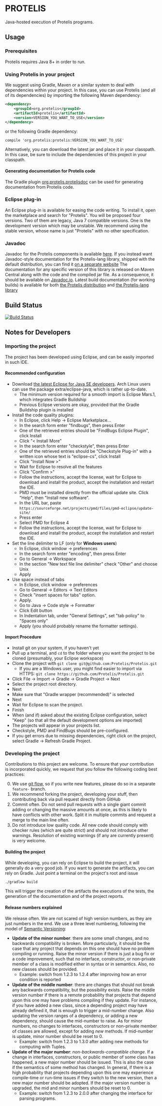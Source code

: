 # PROTELIS

Java-hosted execution of Protelis programs.

## Usage

### Prerequisites

Protelis requires Java 8+ in order to run.

### Using Protelis in your project

We suggest using Gradle, Maven or a similar system to deal with dependencies within your project. In this case, you can use Protelis (and all of its dependencies) by importing the following Maven dependency:

```xml
<dependency>
    <groupId>org.protelis</groupId>
    <artifactId>protelis</artifactId>
    <version>VERSION_YOU_WANT_TO_USE</version>
</dependency>
```

or the following Gradle dependency:

```Gradle
compile 'org.protelis:protelis:VERSION_YOU_WANT_TO_USE'
```

Alternatively, you can download the latest jar and place it in your classpath. In this case, be sure to include the dependencies of this project in your classpath.

#### Generating documentation for Protelis code

The Gradle plugin [org.protelis.protelisdoc](https://plugins.gradle.org/plugin/org.protelis.protelisdoc)
 can be used for generating documentation from Protelis code.

### Eclipse plug-in

An Eclipse plug-in is available for easing the code writing. To install it, open the marketplace and search for "Protelis".
You will be proposed four versions.
Two of them are legacy, Java 7 compatible versions.
One is the development version which may be unstable.
We recommend using the stable version, whose name is just "Protelis" with no other specification.

### Javadoc

Javadoc for the Protelis components is available [here](http://protelis-doc.surge.sh/).
If you instead want Javadoc-style documentation for the Protelis-lang library, shipped with the default distribution, you can find it [on a separate website](http://protelis-lang-doc.surge.sh/)
The documentation for any specific version of this library is released on Maven Central along with the code and the compiled jar file.
As a consequence, it should be available on [Javadoc.io](https://javadoc.io/doc/org.protelis/protelis).
Latest build documentation (for working builds) is available for both [the Protelis distribution](http://protelis-unstable-doc.surge.sh/) and [the Protelis-lang library](http://protelis-lang-unstable-doc.surge.sh/)

## Build Status
[![Build Status](https://travis-ci.org/Protelis/Protelis.svg?branch=master)](https://travis-ci.org/Protelis/Protelis)

## Notes for Developers


### Importing the project
The project has been developed using Eclipse, and can be easily imported in such IDE.


#### Recommended configuration
* Download [the latest Eclipse for Java SE developers][eclipse]. Arch Linux users can use the package extra/eclipse-java, which is rather up-to-date.
  * The minimum version required for a smooth import is Eclipse Mars.1, which integrates Gradle Buildship
  * Previous Eclipse versions are okay, provided that the Gradle Buildship plugin is installed
* Install the code quality plugins:
  * In Eclipse, click Help -> Eclipse Marketplace...
  * In the search form enter "findbugs", then press Enter
  * One of the retrieved entries should be "FindBugs Eclipse Plugin", click Install
  * Click "< Install More"
  * In the search form enter "checkstyle", then press Enter
  * One of the retrieved entries should be "Checkstyle Plug-in" with a written icon whose text is "eclipse-cs", click Install
  * Click "Install Now >"
  * Wait for Eclipse to resolve all the features
  * Click "Confirm >"
  * Follow the instructions, accept the license, wait for Eclipse to download and install the product, accept the installation and restart the IDE.
  * PMD must be installed directly from the official update site. Click "Help", then "Install new software".
  * In the URL bar, paste `https://sourceforge.net/projects/pmd/files/pmd-eclipse/update-site/`
  * Press enter
  * Select PMD for Eclipse 4
  * Follow the instructions, accept the license, wait for Eclipse to download and install the product, accept the installation and restart the IDE.
* Set the line delimiter to LF (only for **Windows users**)
  * In Eclipse, click window -> preferences
  * In the search form enter "encoding", then press Enter
  * Go to General -> Workspace
  * In the section "New text file line delimiter" check "Other" and choose Unix
  * Apply
* Use space instead of tabs
  * In Eclipse, click window -> preferences
  * Go to General -> Editors -> Text Editors
  * Check "insert spaces for tabs" option.
  * Apply.
  * Go to Java -> Code style -> Formatter
  * Click Edit button
  * In Indentation tab, under "General Settings", set "tab policy" to "Spaces only"
  * Apply (you should probably rename the formatter settings).

#### Import Procedure
* Install git on your system, if you haven't yet
* Pull up a terminal, and `cd` to the folder where you want the project to be cloned (presumably, your Eclipse workspace)
* Clone the project with `git clone git@github.com:Protelis/Protelis.git`
  * If you are a Windows user, you might find easier to import via HTTPS: `git clone https://github.com/Protelis/Protelis.git`
* Click File -> Import -> Gradle -> Gradle Project -> Next
* Select the project root directory.
* Next
* Make sure that "Gradle wrapper (recommended)" is selected
* Next
* Wait for Eclipse to scan the project.
* Finish
* When (and if) asked about the existing Eclipse configuration, select "Keep" (so that all the default development options are imported)
* The projects will appear in your projects list.
* Checkstyle, PMD and FindBugs should be pre-configured.
* If you get errors due to missing dependencies, right click on the project, select Gradle -> Refresh Gradle Project.

### Developing the project
Contributions to this project are welcome.  To ensure that your contribution is incorporated quickly, we request that you follow the following coding best practices:

0. We use [git flow](https://github.com/nvie/gitflow), so if you write new features, please do so in a separate `feature-` branch.
0. We recommend forking the project, developing your stuff, then contributing back via pull request directly from GitHub
0. Commit often. Do not send pull requests with a single giant commit adding or changing the massive amounts at once, as this is likely to have conflicts with other work. Split it in multiple commits and request a merge to the main line often.
0. Do not introduce low quality code. All new code should comply with checker rules (which are quite strict) and should not introduce other warnings. Resolution of existing warnings (if any are currently present) is very welcome.

#### Building the project
While developing, you can rely on Eclipse to build the project, it will generally do a very good job.
If you want to generate the artifacts, you can rely on Gradle. Just point a terminal on the project's root and issue

```bash
./gradlew build
```

This will trigger the creation of the artifacts the executions of the tests, the generation of the documentation and of the project reports.

#### Release numbers explained
We release often. We are not scared of high version numbers, as they are just numbers in the end.
We use a three level numbering, following the model of [Semantic Versioning][SemVer]:

* **Update of the minor number**: there are some small changes, and no backwards compatibility is broken. More particularly, it should be the case that any project that depends on this one should have no problem compiling or running. Raise the minor version if there is just a bug fix or a code improvement, such that no interface, constructor, or non-private member of a class is modified either in syntax or in semantics. Also, no new classes should be provided.
	* Example: switch from 1.2.3 to 1.2.4 after improving how an error condition is reported 
* **Update of the middle number**: there are changes that should not break any backwards compatibility, but the possibility exists. Raise the middle version number if there is a remote probability that projects that depend upon this one may have problems compiling if they update. For instance, if you have added a new class, since a depending project may have already defined it, that is enough to trigger a mid-number change. Also updating the version ranges of a dependency, or adding a new dependency, should cause the mid-number to raise. As for minor numbers, no changes to interfaces, constructors or non-private member of classes are allowed, except for adding *new* methods. If mid-number is update, minor number should be reset to 0.
	* Example: switch from 1.2.3 to 1.3.0 after adding new methods for computing with Tuples.
* **Update of the major number**: *non-backwards-compatible change*. If a change in interfaces, constructors, or public member of some class has happened, a new major number should be issued. This is also the case if the semantics of some method has changed. In general, if there is a high probability that projects depending upon this one may experience compile-time or run-time issues if they switch to the new version, then a new major number should be adopted. If the major version number is upgraded, the mid and minor numbers should be reset to 0.
	* Example: switch from 1.2.3 to 2.0.0 after changing the interface for parsing programs.


[eclipse]: https://eclipse.org/downloads/
[SemVer]: http://semver.org/spec/v2.0.0.html
